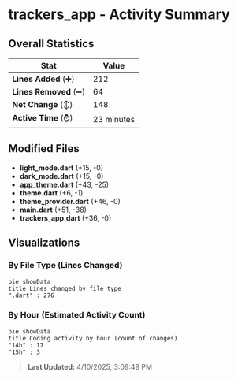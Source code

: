 # trackers_app - Activity Summary 

## Overall Statistics

| Stat                   | Value                                                             |
| ---------------------- | ----------------------------------------------------------------- |
| **Lines Added** (➕)   | 212                                          |
| **Lines Removed** (➖) | 64                                        |
| **Net Change** (↕)    | 148                |
| **Active Time** (⌚)   | 23 minutes |


## Modified Files
- **light_mode.dart** (+15, -0)
- **dark_mode.dart** (+15, -0)
- **app_theme.dart** (+43, -25)
- **theme.dart** (+6, -1)
- **theme_provider.dart** (+46, -0)
- **main.dart** (+51, -38)
- **trackers_app.dart** (+36, -0)

## Visualizations

### By File Type (Lines Changed)

```mermaid
pie showData
title Lines changed by file type
".dart" : 276
```

### By Hour (Estimated Activity Count)

```mermaid
pie showData
title Coding activity by hour (count of changes)
"14h" : 17
"15h" : 3
```


> **Last Updated:** 4/10/2025, 3:09:49 PM